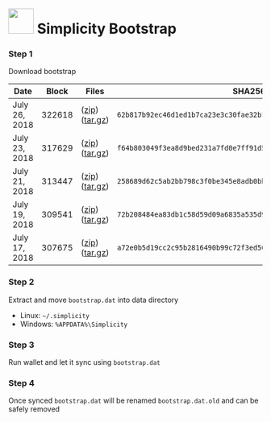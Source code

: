# <img src="https://i.imgur.com/EVMMO6N.jpg" width="50"> Simplicity Bootstrap

### Step 1
Download bootstrap

| Date  | Block | Files | SHA256 |
| --- | --- | --- | --- |
| July 26, 2018 | 322618 | ([zip](https://transfer.sh/AodCW/bootstrap.zip)) ([tar.gz](https://transfer.sh/oC3SI/bootstrap.tar.gz)) | `62b817b92ec46d1ed1b7ca23e3c30fae32b16d9395c7efc63c164441f7c17319` |
| July 23, 2018 | 317629 | ([zip](https://transfer.sh/8qHiS/bootstrap.zip)) ([tar.gz](https://transfer.sh/y8AMd/bootstrap.tar.gz)) | `f64b803049f3ea8d9bed231a7fd0e7ff91d518760381e394c0ec372ba3eb7c14` |
| July 21, 2018 | 313447 | ([zip](https://transfer.sh/V9hXe/bootstrap.zip)) ([tar.gz](https://transfer.sh/k2Ibd/bootstrap.tar.gz)) | `258689d62c5ab2bb798c3f0be345e8adb0bb8c608e331d89f3a344212ce1e91b` |
| July 19, 2018 | 309541 | ([zip](https://transfer.sh/sCpSK/bootstrap.zip)) ([tar.gz](https://transfer.sh/11WWTn/bootstrap.tar.gz)) | `72b208484ea83db1c58d59d09a6835a535d9fc85f6b2815204ce9c4bfc45e3b5` |
| July 17, 2018 | 307675 | ([zip](https://transfer.sh/ZNSCN/bootstrap.zip)) ([tar.gz](https://transfer.sh/IvZQt/bootstrap.tar.gz)) | `a72e0b5d19cc2c95b2816490b99c72f3ed56375935b66e9b10d77dfc3be7e5d9` |

### Step 2
Extract and move `bootstrap.dat` into data directory

* Linux: `~/.simplicity`
* Windows: `%APPDATA%\Simplicity`

### Step 3
Run wallet and let it sync using `bootstrap.dat`

### Step 4
Once synced `bootstrap.dat` will be renamed `bootstrap.dat.old` and can be safely removed
